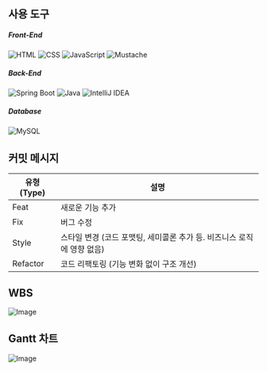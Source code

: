 ## 사용 도구  
##### Front-End  
![HTML](https://img.shields.io/badge/HTML-E34F26?style=flat&logo=html5&logoColor=white)  ![CSS](https://img.shields.io/badge/CSS-1572B6?style=flat&logo=css3&logoColor=white)  ![JavaScript](https://img.shields.io/badge/JavaScript-F7DF1E?style=flat&logo=javascript&logoColor=black) ![Mustache](https://img.shields.io/badge/Mustache-555555?style=flat&logo=mustache&logoColor=white)
##### Back-End  
![Spring Boot](https://img.shields.io/badge/Spring%20Boot-6DB33F?style=flat&logo=springboot&logoColor=white) ![Java](https://img.shields.io/badge/Java-007396?style=flat&logo=openjdk&logoColor=white)  ![IntelliJ IDEA](https://img.shields.io/badge/IntelliJ%20IDEA-000000?style=flat&logo=intellijidea&logoColor=white) 
##### Database
![MySQL](https://img.shields.io/badge/MySQL-4479A1?style=flat&logo=mysql&logoColor=white)

## 커밋 메시지

| 유형 (Type) | 설명 |
|-------------|------|
| Feat        | 새로운 기능 추가 |
| Fix         | 버그 수정 |
| Style       | 스타일 변경 (코드 포맷팅, 세미콜론 추가 등. 비즈니스 로직에 영향 없음) |
| Refactor    | 코드 리팩토링 (기능 변화 없이 구조 개선) |

## WBS
![Image](https://github.com/user-attachments/assets/c81b6826-e97d-42aa-bc02-748904a140b8)

## Gantt 차트
![Image](https://github.com/user-attachments/assets/c1a1e8bd-2a9c-4fd4-b096-16bb99977c3e)
